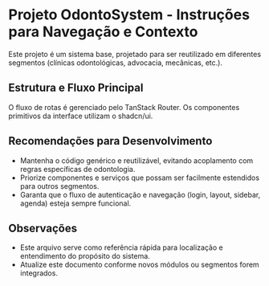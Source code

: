 # Projeto OdontoSystem - Instruções para Navegação e Contexto

Este projeto é um sistema base, projetado para ser reutilizado em diferentes segmentos (clínicas odontológicas, advocacia, mecânicas, etc.).

## Estrutura e Fluxo Principal

O fluxo de rotas é gerenciado pelo TanStack Router.
Os componentes primitivos da interface utilizam o shadcn/ui.

## Recomendações para Desenvolvimento

- Mantenha o código genérico e reutilizável, evitando acoplamento com regras específicas de odontologia.
- Priorize componentes e serviços que possam ser facilmente estendidos para outros segmentos.
- Garanta que o fluxo de autenticação e navegação (login, layout, sidebar, agenda) esteja sempre funcional.

## Observações

- Este arquivo serve como referência rápida para localização e entendimento do propósito do sistema.
- Atualize este documento conforme novos módulos ou segmentos forem integrados.

